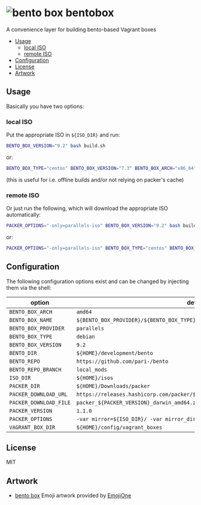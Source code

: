 # ![bento box](https://api.emojione.com/emoji/1f371/download/32) bentobox

A convenience layer for building bento-based Vagrant boxes

<!-- toc -->

- [Usage](#usage)
  * [local ISO](#local-iso)
  * [remote ISO](#remote-iso)
- [Configuration](#configuration)
- [License](#license)
- [Artwork](#artwork)

<!-- tocstop -->

## Usage

Basically you have two options:

### local ISO

Put the appropriate ISO in `${ISO_DIR}` and run:

```bash
BENTO_BOX_VERSION="9.2" bash build.sh
```

or:

```bash
BENTO_BOX_TYPE="centos" BENTO_BOX_VERSION="7.3" BENTO_BOX_ARCH="x86_64" bash build.sh
```

(this is useful for i.e. offline builds and/or not relying on packer's cache)

### remote ISO

Or just run the following, which will download the appropriate ISO automatically:

```bash
PACKER_OPTIONS="-only=parallels-iso" BENTO_BOX_VERSION="9.2" bash build.sh
```

or:

```bash
PACKER_OPTIONS="-only=parallels-iso" BENTO_BOX_TYPE="centos" BENTO_BOX_VERSION="7.3" BENTO_BOX_ARCH="x86_64" bash build.sh
```

## Configuration

The following configuration options exist and can be changed by injecting them
via the shell:

option | default
------ | -------
`BENTO_BOX_ARCH` | `amd64` 
`BENTO_BOX_NAME` | `${BENTO_BOX_PROVIDER}/${BENTO_BOX_TYPE}-${BENTO_BOX_VERSION}`
`BENTO_BOX_PROVIDER` | `parallels`
`BENTO_BOX_TYPE` | `debian` 
`BENTO_BOX_VERSION` | `9.2`
`BENTO_DIR` | `${HOME}/development/bento` 
`BENTO_REPO` | `https://github.com/pari-/bento` 
`BENTO_REPO_BRANCH` | `local_mods`
`ISO_DIR` | `${HOME}/isos` 
`PACKER_DIR` | `${HOME}/Downloads/packer` 
`PACKER_DOWNLOAD_URL` | `https://releases.hashicorp.com/packer/${PACKER_VERSION}/${PACKER_DOWNLOAD_FILE}` 
`PACKER_DOWNLOAD_FILE` | `packer_${PACKER_VERSION}_darwin_amd64.zip`
`PACKER_VERSION` | `1.1.0` 
`PACKER_OPTIONS` | `-var mirror=${ISO_DIR}/ -var mirror_directory= -only="{BENTO_BOX_PROVIDER}-iso`
`VAGRANT_BOX_DIR` | `${HOME}/config/vagrant_boxes` 

## License

MIT

## Artwork
* [bento box](https://api.emojione.com/emoji/1f371/download/32) Emoji artwork provided by [EmojiOne](https://www.emojione.com)
